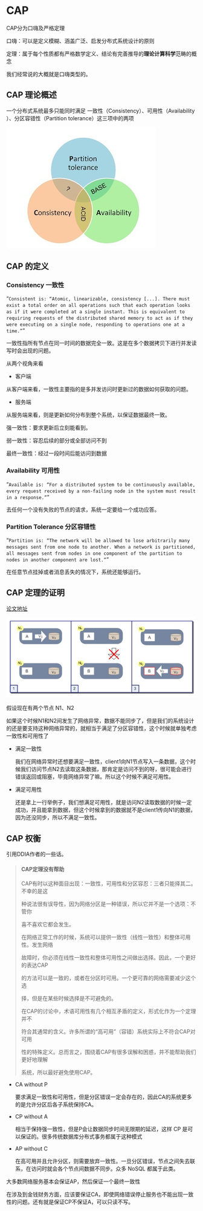 # CAP

CAP分为口嗨及严格定理

口嗨：可以是定义模糊、涵盖广泛、启发分布式系统设计的原则

定理：属于每个性质都有严格数学定义、结论有完善推导的**理论计算科学**范畴的概念

我们经常说的大概就是口嗨类型的。

## CAP 理论概述

一个分布式系统最多只能同时满足 一致性（Consistency）、可用性（Availability ）、分区容错性（Partition tolerance）这三项中的两项

![1585631137104](https://raw.githubusercontent.com/Yang6149/typora-image/master/demo/202003/31/130537-936975.png)

## CAP 的定义

### Consistency 一致性

“`Consistent is: “Atomic, linearizable, consistency [...]. There must exist a total order on all operations such that each operation looks as if it were completed at a single instant. This is equivalent to requiring requests of the distributed shared memory to act as if they were executing on a single node, responding to operations one at a time.”`”

一致性指所有节点在同一时间的数据完全一致。这是在多个数据拷贝下进行并发读写时会出现的问题。

从两个视角来看

* 客户端

从客户端来看，一致性主要指的是多并发访问时更新过的数据如何获取的问题。

* 服务端

从服务端来看，则是更新如何分布到整个系统，以保证数据最终一致。

强一致性：要求更新后立刻能看到。

弱一致性：容忍后续的部分或全部访问不到

最终一致性：经过一段时间后能访问到数据

### Availability 可用性

“`Available is: “For a distributed system to be continuously available, every request received by a non-failing node in the system must result in a response.”`”

去任何一个没有失败的节点的请求，系统一定要给一个成功应答。

### Partition Tolerance 分区容错性

“`Partition is: “The network will be allowed to lose arbitrarily many messages sent from one node to another. When a network is partitioned, all messages sent from nodes in one component of the partition to nodes in another component are lost.”`”

在任意节点挂掉或者消息丢失的情况下，系统还能够运行。

##  CAP 定理的证明

[论文地址](http://citeseerx.ist.psu.edu/viewdoc/download?doi=10.1.1.67.6951&rep=rep1&type=pdf)

![1585632687286](https://raw.githubusercontent.com/Yang6149/typora-image/master/demo/202003/31/133128-626567.png)

假设现在有两个节点 N1、N2

如果这个时候N1和N2间发生了网络异常，数据不能同步了，但是我们的系统设计的还是要支持这种网络异常的，就相当于满足了分区容错性，这个时候就单独考虑一致性和可用性了

* 满足一致性

  我们在网络异常时还想要满足一致性，client1向N1节点写入一条数据，这个时候我们访问节点N2去读取这条数据，那肯定是访问不到的呀，很可能会进行错误返回或阻塞，毕竟网络异常了嘛。所以这个时候不满足可用性。

* 满足可用性

  还是拿上一行举例子，我们想满足可用性，就是访问N2读取数据的时候一定成功，并且能拿到数据，但这个时候拿到的数据就不是client1传向N1的数据，因为还没同步，所以不满足一致性。

## CAP 权衡

引用DDIA作者的一些话。

> #### **CAP**定理没有帮助 
>
> CAP有时以这种面目出现：一致性，可用性和分区容忍：三者只能择其二。不幸的是这 
>
> 种说法很有误导性，因为网络分区是一种错误，所以它并不是一个选项：不管你 
>
> 喜不喜欢它都会发生。 
>
> 在网络正常工作的时候，系统可以提供一致性（线性一致性）和整体可用性。发生网络 
>
> 故障时，你必须在线性一致性和整体可用性之间做出选择。因此，一个更好的表达CAP 
>
> 的方法可以是一致的，或者在分区时可用。一个更可靠的网络需要减少这个选 
>
> 择，但是在某些时候选择是不可避免的。 
>
> 在CAP的讨论中，术语可用性有几个相互矛盾的定义，形式化作为一个定理并不 
>
> 符合其通常的含义。许多所谓的“高可用”（容错）系统实际上不符合CAP对可用 
>
> 性的特殊定义。总而言之，围绕着CAP有很多误解和困惑，并不能帮助我们更好地理解 
>
> 系统，所以最好避免使用CAP。

* CA without P

  要求满足一致性和可用性，但是分区错误一定会存在的，因此CA的系统更多的是允许分区后各子系统保持CA。

* CP without A

  相当于保持强一致性，但是P会让数据同步时间无限期的延迟，这样 CP 是可以保证的。很多传统数据库分布式事务都属于这种模式

* AP without C

  在高可用并且允许分区，则需要放弃一致性。一旦分区错误，节点之间失去联系，在访问时就会各个节点间数据不同步。众多 NoSQL 都属于此类。

大多数网络服务基本会保证AP，然后保证一个最终一致性

在涉及到金钱财务方面，应该要保证CA，即使网络错误停止服务也不能出现一致性的问题。还有就是保证CP不保证A，可以只读不写。
